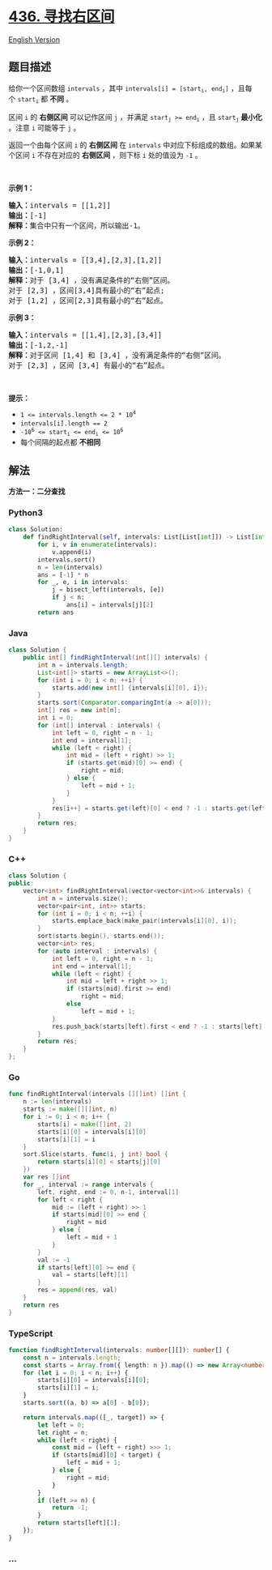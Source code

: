# [436. 寻找右区间](https://leetcode.cn/problems/find-right-interval)

[English Version](/solution/0400-0499/0436.Find%20Right%20Interval/README_EN.md)

## 题目描述

<!-- 这里写题目描述 -->

<p>给你一个区间数组 <code>intervals</code> ，其中&nbsp;<code>intervals[i] = [start<sub>i</sub>, end<sub>i</sub>]</code> ，且每个&nbsp;<code>start<sub>i</sub></code> 都 <strong>不同</strong> 。</p>

<p>区间 <code>i</code> 的 <strong>右侧区间</strong> 可以记作区间 <code>j</code> ，并满足 <code>start<sub>j</sub></code><code>&nbsp;&gt;= end<sub>i</sub></code> ，且 <code>start<sub>j</sub></code> <strong>最小化 </strong>。注意 <code>i</code> 可能等于 <code>j</code> 。</p>

<p>返回一个由每个区间 <code>i</code> 的 <strong>右侧区间</strong> 在&nbsp;<code>intervals</code> 中对应下标组成的数组。如果某个区间 <code>i</code> 不存在对应的 <strong>右侧区间</strong> ，则下标 <code>i</code> 处的值设为 <code>-1</code> 。</p>
&nbsp;

<p><strong>示例 1：</strong></p>

<pre>
<strong>输入：</strong>intervals = [[1,2]]
<strong>输出：</strong>[-1]
<strong>解释：</strong>集合中只有一个区间，所以输出-1。
</pre>

<p><strong>示例 2：</strong></p>

<pre>
<strong>输入：</strong>intervals = [[3,4],[2,3],[1,2]]
<strong>输出：</strong>[-1,0,1]
<strong>解释：</strong>对于 [3,4] ，没有满足条件的“右侧”区间。
对于 [2,3] ，区间[3,4]具有最小的“右”起点;
对于 [1,2] ，区间[2,3]具有最小的“右”起点。
</pre>

<p><strong>示例 3：</strong></p>

<pre>
<strong>输入：</strong>intervals = [[1,4],[2,3],[3,4]]
<strong>输出：</strong>[-1,2,-1]
<strong>解释：</strong>对于区间 [1,4] 和 [3,4] ，没有满足条件的“右侧”区间。
对于 [2,3] ，区间 [3,4] 有最小的“右”起点。
</pre>

<p>&nbsp;</p>

<p><strong>提示：</strong></p>

<ul>
	<li><code>1 &lt;=&nbsp;intervals.length &lt;= 2 * 10<sup>4</sup></code></li>
	<li><code>intervals[i].length == 2</code></li>
	<li><code>-10<sup>6</sup> &lt;= start<sub>i</sub> &lt;= end<sub>i</sub> &lt;= 10<sup>6</sup></code></li>
	<li>每个间隔的起点都 <strong>不相同</strong></li>
</ul>

## 解法

<!-- 这里可写通用的实现逻辑 -->

**方法一：二分查找**

<!-- tabs:start -->

### **Python3**

<!-- 这里可写当前语言的特殊实现逻辑 -->

```python
class Solution:
    def findRightInterval(self, intervals: List[List[int]]) -> List[int]:
        for i, v in enumerate(intervals):
            v.append(i)
        intervals.sort()
        n = len(intervals)
        ans = [-1] * n
        for _, e, i in intervals:
            j = bisect_left(intervals, [e])
            if j < n:
                ans[i] = intervals[j][2]
        return ans
```

### **Java**

<!-- 这里可写当前语言的特殊实现逻辑 -->

```java
class Solution {
    public int[] findRightInterval(int[][] intervals) {
        int n = intervals.length;
        List<int[]> starts = new ArrayList<>();
        for (int i = 0; i < n; ++i) {
            starts.add(new int[] {intervals[i][0], i});
        }
        starts.sort(Comparator.comparingInt(a -> a[0]));
        int[] res = new int[n];
        int i = 0;
        for (int[] interval : intervals) {
            int left = 0, right = n - 1;
            int end = interval[1];
            while (left < right) {
                int mid = (left + right) >> 1;
                if (starts.get(mid)[0] >= end) {
                    right = mid;
                } else {
                    left = mid + 1;
                }
            }
            res[i++] = starts.get(left)[0] < end ? -1 : starts.get(left)[1];
        }
        return res;
    }
}
```

### **C++**

```cpp
class Solution {
public:
    vector<int> findRightInterval(vector<vector<int>>& intervals) {
        int n = intervals.size();
        vector<pair<int, int>> starts;
        for (int i = 0; i < n; ++i) {
            starts.emplace_back(make_pair(intervals[i][0], i));
        }
        sort(starts.begin(), starts.end());
        vector<int> res;
        for (auto interval : intervals) {
            int left = 0, right = n - 1;
            int end = interval[1];
            while (left < right) {
                int mid = left + right >> 1;
                if (starts[mid].first >= end)
                    right = mid;
                else
                    left = mid + 1;
            }
            res.push_back(starts[left].first < end ? -1 : starts[left].second);
        }
        return res;
    }
};
```

### **Go**

```go
func findRightInterval(intervals [][]int) []int {
	n := len(intervals)
	starts := make([][]int, n)
	for i := 0; i < n; i++ {
		starts[i] = make([]int, 2)
		starts[i][0] = intervals[i][0]
		starts[i][1] = i
	}
	sort.Slice(starts, func(i, j int) bool {
		return starts[i][0] < starts[j][0]
	})
	var res []int
	for _, interval := range intervals {
		left, right, end := 0, n-1, interval[1]
		for left < right {
			mid := (left + right) >> 1
			if starts[mid][0] >= end {
				right = mid
			} else {
				left = mid + 1
			}
		}
		val := -1
		if starts[left][0] >= end {
			val = starts[left][1]
		}
		res = append(res, val)
	}
	return res
}
```

### **TypeScript**

```ts
function findRightInterval(intervals: number[][]): number[] {
    const n = intervals.length;
    const starts = Array.from({ length: n }).map(() => new Array<number>(2));
    for (let i = 0; i < n; i++) {
        starts[i][0] = intervals[i][0];
        starts[i][1] = i;
    }
    starts.sort((a, b) => a[0] - b[0]);

    return intervals.map(([_, target]) => {
        let left = 0;
        let right = n;
        while (left < right) {
            const mid = (left + right) >>> 1;
            if (starts[mid][0] < target) {
                left = mid + 1;
            } else {
                right = mid;
            }
        }
        if (left >= n) {
            return -1;
        }
        return starts[left][1];
    });
}
```

### **...**

```

```

<!-- tabs:end -->
